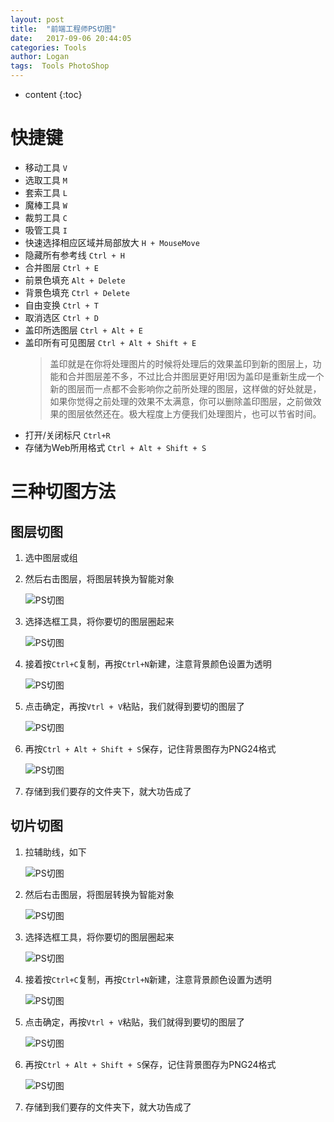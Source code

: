 ```yaml
---
layout: post
title:  "前端工程师PS切图"
date:   2017-09-06 20:44:05
categories: Tools
author: Logan
tags:  Tools PhotoShop
---
```


* content
{:toc}

# 快捷键

- 移动工具 `V`
- 选取工具 `M`
- 套索工具 `L`
- 魔棒工具 `W`
- 裁剪工具 `C`
- 吸管工具 `I`
- 快速选择相应区域并局部放大 `H + MouseMove`
- 隐藏所有参考线 `Ctrl + H`
- 合并图层 `Ctrl + E`
- 前景色填充 `Alt + Delete`
- 背景色填充 `Ctrl + Delete`
- 自由变换 `Ctrl + T`
- 取消选区 `Ctrl + D`
- 盖印所选图层 `Ctrl + Alt + E`
- 盖印所有可见图层 `Ctrl + Alt + Shift + E`
	>盖印就是在你将处理图片的时候将处理后的效果盖印到新的图层上，功能和合并图层差不多，不过比合并图层更好用!因为盖印是重新生成一个新的图层而一点都不会影响你之前所处理的图层，这样做的好处就是，如果你觉得之前处理的效果不太满意，你可以删除盖印图层，之前做效果的图层依然还在。极大程度上方便我们处理图片，也可以节省时间。
- 打开/关闭标尺 `Ctrl+R`
- 存储为Web所用格式 `Ctrl + Alt + Shift + S`

# 三种切图方法




## 图层切图

1. 选中图层或组
2. 然后右击图层，将图层转换为智能对象

	![PS切图](https://raw.githubusercontent.com/logan70/logan70.github.io/master/images/2017-09-06/ps1.png "PS切图")

3. 选择选框工具，将你要切的图层圈起来

	![PS切图](https://raw.githubusercontent.com/logan70/logan70.github.io/master/images/2017-09-06/ps2.png "PS切图")

4. 接着按`Ctrl+C`复制，再按`Ctrl+N`新建，注意背景颜色设置为透明

	![PS切图](https://raw.githubusercontent.com/logan70/logan70.github.io/master/images/2017-09-06/ps3.png "PS切图")

5. 点击确定，再按`Vtrl + V`粘贴，我们就得到要切的图层了

	![PS切图](https://raw.githubusercontent.com/logan70/logan70.github.io/master/images/2017-09-06/ps4.png "PS切图")

6. 再按`Ctrl + Alt + Shift + S`保存，记住背景图存为PNG24格式

	![PS切图](https://raw.githubusercontent.com/logan70/logan70.github.io/master/images/2017-09-06/ps5.png "PS切图")

7. 存储到我们要存的文件夹下，就大功告成了

## 切片切图

1. 拉辅助线，如下

	![PS切图](https://raw.githubusercontent.com/logan70/logan70.github.io/master/images/2017-09-06/ps1.png "PS切图")

2. 然后右击图层，将图层转换为智能对象

	![PS切图](https://raw.githubusercontent.com/logan70/logan70.github.io/master/images/2017-09-06/ps1.png "PS切图")

3. 选择选框工具，将你要切的图层圈起来

	![PS切图](https://raw.githubusercontent.com/logan70/logan70.github.io/master/images/2017-09-06/ps2.png "PS切图")

4. 接着按`Ctrl+C`复制，再按`Ctrl+N`新建，注意背景颜色设置为透明

	![PS切图](https://raw.githubusercontent.com/logan70/logan70.github.io/master/images/2017-09-06/ps3.png "PS切图")

5. 点击确定，再按`Vtrl + V`粘贴，我们就得到要切的图层了

	![PS切图](https://raw.githubusercontent.com/logan70/logan70.github.io/master/images/2017-09-06/ps4.png "PS切图")

6. 再按`Ctrl + Alt + Shift + S`保存，记住背景图存为PNG24格式

	![PS切图](https://raw.githubusercontent.com/logan70/logan70.github.io/master/images/2017-09-06/ps5.png "PS切图")
	
7. 存储到我们要存的文件夹下，就大功告成了